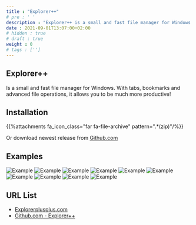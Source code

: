 ```yaml
---
title : "Explorer++"
# pre : ' '
description : "Explorer++ is a small and fast file manager for Windows. With tabs, bookmarks and advanced file operations, it allows you to be much more productive!"
date : 2021-09-01T13:07:00+02:00
# hidden : true
# draft : true
weight : 0
# tags : ['']
---
```


## Explorer++

Is a small and fast file manager for Windows. With tabs, bookmarks and advanced file operations, it allows you to be much more productive!

## Installation

{{%attachments fa_icon_class="far fa-file-archive" pattern=".*(zip)"/%}}

Or download newest release from [Github.com](https://github.com/derceg/explorerplusplus/releases)

## Examples

![Example](images/screenshot-1.png)
![Example](images/screenshot-2.png)
![Example](images/screenshot-3.png)
![Example](images/screenshot-4.png)
![Example](images/screenshot-5.png)
![Example](images/screenshot-6.png)
![Example](images/screenshot-7.png)
![Example](images/screenshot-8.png)
![Example](images/screenshot-9.png)
![Example](images/screenshot-10.png)

## URL List

- [Explorerplusplus.com](https://explorerplusplus.com/)
- [Github.com - Explorer++](https://github.com/derceg/explorerplusplus)
